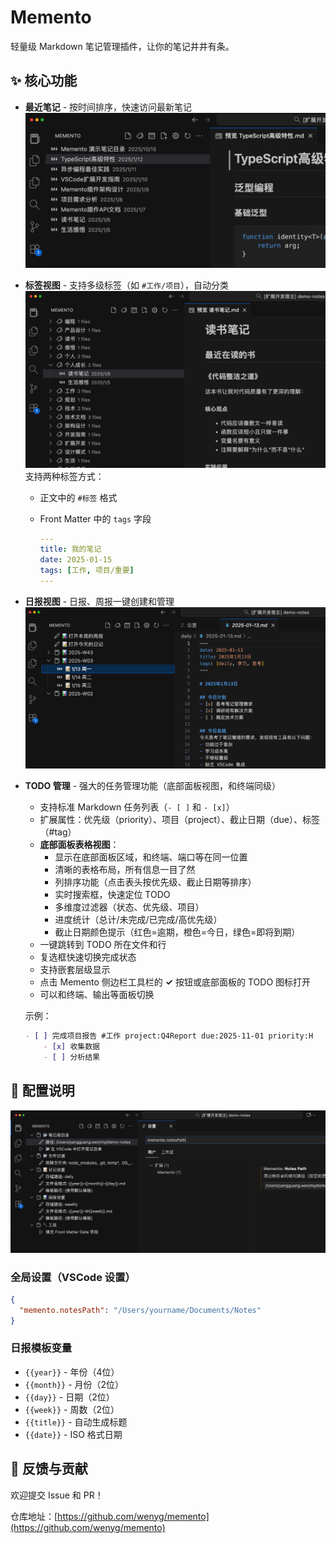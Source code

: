 # Memento

轻量级 Markdown 笔记管理插件，让你的笔记井井有条。

## ✨ 核心功能

- **最近笔记** - 按时间排序，快速访问最新笔记
![多视图](screenshots/main.png)
- **标签视图** - 支持多级标签（如 `#工作/项目`），自动分类
![标签视图](screenshots/tags.png)
  支持两种标签方式：
    - 正文中的 `#标签` 格式
    - Front Matter 中的 `tags` 字段

      ```yaml
      ---
      title: 我的笔记
      date: 2025-01-15
      tags: [工作, 项目/重要]
      ---
      ```
- **日报视图** - 日报、周报一键创建和管理
![日报视图](screenshots/report.png)
- **TODO 管理** - 强大的任务管理功能（底部面板视图，和终端同级）
  - 支持标准 Markdown 任务列表（`- [ ]` 和 `- [x]`）
  - 扩展属性：优先级（priority）、项目（project）、截止日期（due）、标签（#tag）
  - **底部面板表格视图**：
    - 显示在底部面板区域，和终端、端口等在同一位置
    - 清晰的表格布局，所有信息一目了然
    - 列排序功能（点击表头按优先级、截止日期等排序）
    - 实时搜索框，快速定位 TODO
    - 多维度过滤器（状态、优先级、项目）
    - 进度统计（总计/未完成/已完成/高优先级）
    - 截止日期颜色提示（红色=逾期，橙色=今日，绿色=即将到期）
  - 一键跳转到 TODO 所在文件和行
  - 复选框快速切换完成状态
  - 支持嵌套层级显示
  - 点击 Memento 侧边栏工具栏的 **✓** 按钮或底部面板的 TODO 图标打开
  - 可以和终端、输出等面板切换

  示例：
  ```markdown
  - [ ] 完成项目报告 #工作 project:Q4Report due:2025-11-01 priority:H
      - [x] 收集数据
      - [ ] 分析结果
  ```

## 📝 配置说明

![设置视图](screenshots/settings.png)

### 全局设置（VSCode 设置）
```json
{
  "memento.notesPath": "/Users/yourname/Documents/Notes"
}
```

### 日报模板变量
- `{{year}}` - 年份（4位）
- `{{month}}` - 月份（2位）
- `{{day}}` - 日期（2位）
- `{{week}}` - 周数（2位）
- `{{title}}` - 自动生成标题
- `{{date}}` - ISO 格式日期

## 🤝 反馈与贡献

欢迎提交 Issue 和 PR！

仓库地址：[https://github.com/wenyg/memento](https://github.com/wenyg/memento)
